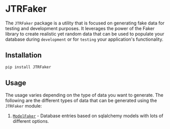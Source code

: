 # JTRFaker

The `JTRFaker` package is a utility that is focused on generating fake data for testing and
development purposes. It leverages the power of the Faker library to create realistic yet
random data that can be used to populate your database during `development` or for
`testing` your application's functionality.

## Installation

```bash
pip install JTRFaker
```

## Usage

The usage varies depending on the type of data you want to generate. The following are the
different types of data that can be generated using the `JTRFaker` module:

1. [`ModelFaker`](src/ModelFaker/README.md) - Database entries based on sqlalchemy models with lots of different options. 
